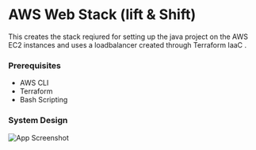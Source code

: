 
# AWS Web Stack (lift & Shift)

This creates the stack reqiured for setting up the java project on the AWS EC2 instances and uses a loadbalancer created through Terraform IaaC .

### Prerequisites
- AWS CLI
- Terraform
- Bash Scripting

### System Design

![App Screenshot](https://via.placeholder.com/468x300?text=App+Screenshot+Here)




